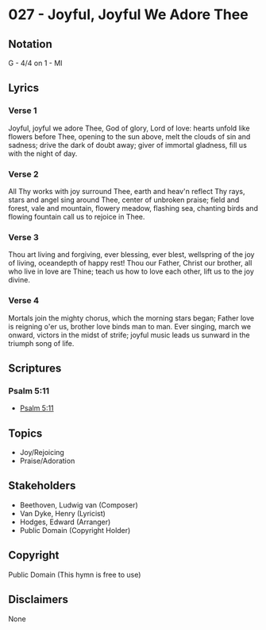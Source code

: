 # 027 - Joyful, Joyful We Adore Thee

## Notation

G - 4/4 on 1 - MI

## Lyrics

### Verse 1

Joyful, joyful we adore Thee, God of glory, Lord of love: hearts unfold like flowers before Thee, opening to the sun above, melt the clouds of sin and sadness; drive the dark of doubt away; giver of immortal gladness, fill us with the night of day.

### Verse 2

All Thy works with joy surround Thee, earth and heav'n reflect Thy rays, stars and angel sing around Thee, center of unbroken praise; field and forest, vale and mountain, flowery meadow, flashing sea, chanting birds and flowing fountain call us to rejoice in Thee.

### Verse 3

Thou art living and forgiving, ever blessing, ever blest, wellspring of the joy of living, oceandepth of happy rest! Thou our Father, Christ our brother, all who live in love are Thine; teach us how to love each other, lift us to the joy divine.

### Verse 4

Mortals join the mighty chorus, which the morning stars began; Father love is reigning o'er us, brother love binds man to man. Ever singing, march we onward, victors in the midst of strife; joyful music leads us sunward in the triumph song of life.


## Scriptures

### Psalm 5:11

- [Psalm 5:11](https://www.biblegateway.com/passage/?search=Psalm%205%3A11)


## Topics

- Joy/Rejoicing
- Praise/Adoration

## Stakeholders

- Beethoven, Ludwig van (Composer)
- Van Dyke, Henry (Lyricist)
- Hodges, Edward (Arranger)
- Public Domain (Copyright Holder)

## Copyright

Public Domain
(This hymn is free to use)

## Disclaimers

None

